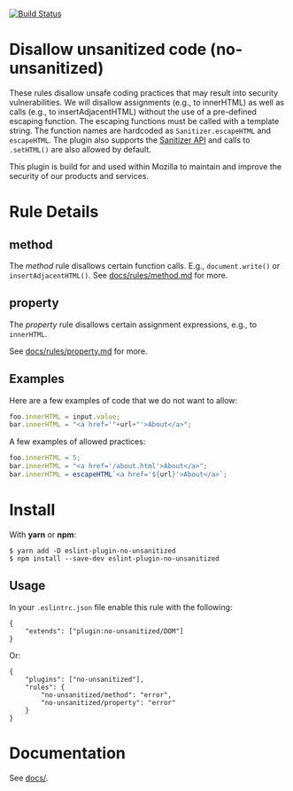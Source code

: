 [![Build Status](https://travis-ci.org/mozilla/eslint-plugin-no-unsanitized.svg?branch=master)](https://travis-ci.org/mozilla/eslint-plugin-no-unsanitized)
# Disallow unsanitized code (no-unsanitized)

These rules disallow unsafe coding practices that may result into security
vulnerabilities. We will disallow assignments (e.g., to innerHTML) as well as
calls (e.g., to insertAdjacentHTML) without the use of a pre-defined escaping
function. The escaping functions must be called with a template string.
The function names are hardcoded as `Sanitizer.escapeHTML` and `escapeHTML`.
The plugin also supports the
[Sanitizer API](https://developer.mozilla.org/en-US/docs/Web/API/HTML_Sanitizer_API)
and calls to `.setHTML()` are also allowed by default.

This plugin is build for and used within Mozilla to maintain and improve the security
of our products and services.

# Rule Details

## method
The *method* rule disallows certain function calls.
E.g., `document.write()` or `insertAdjacentHTML()`.
See [docs/rules/method.md](docs/rules/method.md) for more.

## property
The *property* rule disallows certain assignment expressions, e.g., to `innerHTML`.

See [docs/rules/property.md](docs/rules/property.md) for more.


## Examples

Here are a few examples of code that we do not want to allow:

```js
foo.innerHTML = input.value;
bar.innerHTML = "<a href='"+url+"'>About</a>";
```

A few examples of allowed practices:

```js
foo.innerHTML = 5;
bar.innerHTML = "<a href='/about.html'>About</a>";
bar.innerHTML = escapeHTML`<a href='${url}'>About</a>`;
```




# Install

With **yarn** or **npm**:
```
$ yarn add -D eslint-plugin-no-unsanitized
$ npm install --save-dev eslint-plugin-no-unsanitized
```

## Usage

In your `.eslintrc.json` file enable this rule with the following:

```
{
    "extends": ["plugin:no-unsanitized/DOM"]
}
```

Or:
```
{
    "plugins": ["no-unsanitized"],
    "rules": {
        "no-unsanitized/method": "error",
        "no-unsanitized/property": "error"
    }
}
```

# Documentation
See [docs/](docs/).
